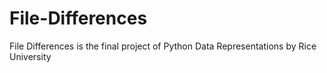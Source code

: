 # File-Differences
File Differences is the final project of Python Data Representations by Rice University
